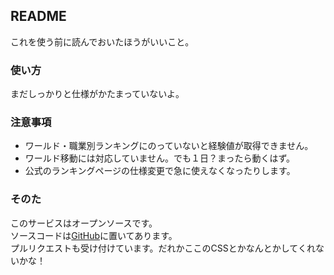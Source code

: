 ## README

これを使う前に読んでおいたほうがいいこと。

### 使い方

まだしっかりと仕様がかたまっていないよ。

### 注意事項

+ ワールド・職業別ランキングにのっていないと経験値が取得できません。
+ ワールド移動には対応していません。でも１日？まったら動くはず。
+ 公式のランキングページの仕様変更で急に使えなくなったりします。

### そのた

このサービスはオープンソースです。  
ソースコードは[GitHub](https://github.com/juukuzi/jms-ranking)に置いてあります。  
プルリクエストも受け付けています。だれかここのCSSとかなんとかしてくれないかな！
